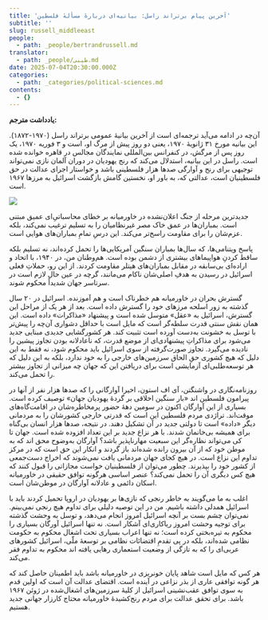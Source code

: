 ```yaml
---
title: 'آخرین پیام برتراند راسل: بیانیه‌ای دربارهٔ مسألهٔ فلسطین'
subtitle: ''
slug: russell_middleeast
people:
  - path: _people/bertrandrussell.md
translator:
  - path: _people/طیبی.md
date: 2025-07-04T20:30:00.000Z
categories:
  - path: _categories/political-sciences.md
contents:
  - {}
---
```



**یادداشت مترجم:**

آن‌چه در ادامه می‌آید ترجمه‌ای است از آخرین بیانیهٔ عمومی برتراند راسل (۱۹۷۰-۱۸۷۲). این بیانیه مورخ ۳۱ ژانویهٔ ۱۹۷۰، یعنی دو روز پیش از مرگ او، ‌است و ۳ فوریه ۱۹۷۰، یک روز پس از مرگش،‌ در کنفرانس بین‌المللی نمایندگان مجالس در قاهره خوانده شده است. راسل در این بیانیه، استدلال می‌کند که رنج یهودیان در دوران آلمان نازی نمی‌تواند توجیهی برای رنج و آوارگی صدها هزار فلسطینی باشد و خواستار اجرای عدالت در حق فلسطینیان است، عدالتی که، به باور او، نخستین گامش بازگشت اسرائیل به مرزها ۱۹۶۷ است.

![](https://assets.tina.io/b6b0cb5c-4b1b-43f4-9bea-8d6867c09320/magazine/DNBW-980x580-83.png)


جدیدترین مرحله از جنگ اعلان‌نشده در خاورمیانه بر خطای محاسباتی‌ِ‌ای عمیق مبتنی است. بمباران‌ها در عمق  خاک مصر غیرنظامیان را به تسلیم ترغیب نمی‌کند،‌ بلکه عزم‌شان را برای مقاومت راسخ‌تر می‌کند. این درسِ تمامِ بمباران‌های هوایی است.

پاسخ ویتنامی‌ها، که سال‌ها بمباران سنگین آمریکایی‌‌ها را تحمل کرده‌اند، نه تسلیم بلکه ساقط کردنِ هواپیماهای بیشتری از دشمن بوده است. هم‌وطنان من، در ۱۹۴۰، با اتحاد و اراده‌ای بی‌سابقه در مقابل بمباران‌های هیتلر مقاومت
کردند. از این رو، حملاتِ فعلی اسرائیل در رسیدن به هدفِ اصلی‌شان ناکام می‌مانند، گرچه در عین حال لازم است در سرتاسر جهان شدیداً محکوم شوند.

گسترش بحران در خاورمیانه هم خطرناک است و هم آموزنده. اسرائیل در ۲۰ سال گذشته به زور اسلحه مرزهای خود را گسترش داده است. بعد از هر یک از مراحل این گسترش، اسرائیل به «عقل» متوسل شده است و پیشنهاد «مذاکرات» داده است. این همان نقش سنتی قدرت سلطه‌گر است که مایل است با حداقل دشواری آن‌چه را پیش‌تر با توسل به خشونت به‌دست آورده است تثبیت کند. هر کشورگشایی جدیدی مبنایی جدید می‌شود برای مذاکراتِ پیشنهادی‌ای از موضع قدرت، که ناعادلانه بودن تجاوز پیشین را نادیده می‌گیرد. تجاوز صورت‌گرفته از سوی اسرائیل باید محکوم شود، نه فقط به این دلیل که هیچ کشوری حقِ الحاق سرزمین‌های خارجی را به خود ندارد، بلکه به ‌این دلیل که هر توسعه‌طلبی‌ای آزمایشی است برای دریافتن این که جهان چه میزانی از تجاوز بیشتر را تحمل می‌کند.

روزنامه‌نگاری در واشنگتن، آی اف استون، اخیرا آوارگانی را که صدها هزار نفر از آنها در پیرامون فلسطین اند «بار سنگین اخلاقی بر گردهٔ یهودیان جهان» توصیف کرده است. بسیاری از این آوارگان اکنون در سومین دههٔ حضور پرمخاطره‌شان در اقامت‌گاه‌های موقت‌اند. تراژدی مردم فلسطین این است که قدرتی خارجی کشورشان را به مردمانی دیگر «داده» است تا دولتی جدید در آن تشکیل دهند. در نتیجه، صدها هزار انسان بی‌گناه برای همیشه بی‌خانمان شدند. با هر نزاع جدید بر این تعداد افزوده شده است. جهان تا کی‌ می‌تواند نظاره‌گر این سبعیت مهارناپذیر باشد؟ آوارگان به‌وضوح محق اند که به موطن خود که از آن بیرون رانده شده‌اند باز گردند و انکار این حق است که در مرکز تداوم این نزاع است. در هیچ کجای جهان مردمانی یافت نمی‌شوند که اخراج دست‌جمعی از کشور خود را بپذیرند. چطور می‌توان از فلسطینیان خواست مجازاتی را قبول کنند که هیچ کس دیگری آن را تحمل نمی‌کند؟ عنصر اساسی هرگونه توافق حقیقی در خاورمیانه اسکان دائمی و عادلانه آوارگان در موطن‌شان است.

اغلب به ما می‌گویند به خاطر رنجی که نازی‌ها بر یهودیان در اروپا تحمیل کردند باید با اسرائیل همدلی داشته باشیم. من در این توصیه دلیلی برای تداوم هیچ رنجی نمی‌بینم. نمی‌توان چشم بست بر آنچه اسرائیل امروز انجام می‌دهد، و توسل به وحشت گذشته برای توجیه وحشت امروز ریاکاری‌ای آشکار است. نه تنها اسرائیل آورگان بسیاری را محکوم به تیره‌بختی کرده است؛ نه تنها اعراب بسیاری تحت اشغال محکوم به حکومت نظامی شده‌اند، بلکه در پی تقدمِ اقتضائات نظامی بر توسعهٔ ملّی، اسرائیل کشورهای عربی‌ای را که به تازگی از وضعیت استعماری رهایی یافته اند محکوم به تداوم فقر می‌کند.

هر کس که مایل است شاهد پایان خونریزی در خاورمیانه باشد باید اطمینان حاصل کند که هر گونه توافقی عاری از بذر نزاعی در آینده است. اقتضای عدالت آن است که اولین قدم به سوی توافق عقب‌نشینی اسرائیل از کلیهٔ سرزمین‌های اشغال‌شده در ژوئن ۱۹۶۷ باشد. برای تحقق عدالت برای مردم رنج‌کشیدهٔ خاورمیانه محتاج کارزار جهانی جدید هستیم.
